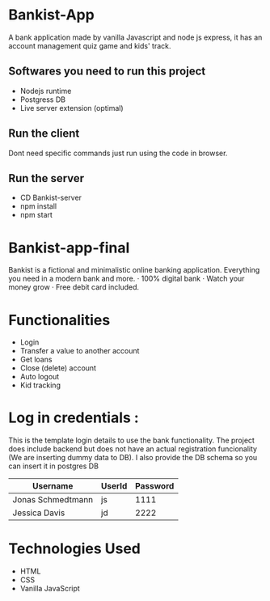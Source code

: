 # Bankist-App
A bank application made by vanilla Javascript and node js express, it has an account management quiz game and kids' track.

## Softwares you need to run this project
* Nodejs runtime
* Postgress DB
* Live server extension (optimal)


## Run the client
Dont need specific commands just run using the code in browser.

## Run the server
- CD Bankist-server 
- npm install
- npm start


# Bankist-app-final
Bankist is a fictional and minimalistic online banking application.
Everything you need in a modern bank and more. · 100% digital bank · Watch your money grow · Free debit card included.

# Functionalities
* Login
* Transfer a value to another account
* Get loans
* Close (delete) account
* Auto logout
* Kid tracking

# Log in credentials :

This is the template login details to use the bank functionality. The project does include backend but does not have an actual registration funcionality (We are inserting dummy data to DB).
I also provide the DB schema so you can insert it in postgres DB

| Username | UserId | Password |
|----------|----------|----------|
| Jonas Schmedtmann| js| 1111|
| Jessica Davis| jd| 2222|


# Technologies Used
* HTML
* CSS
* Vanilla JavaScript



